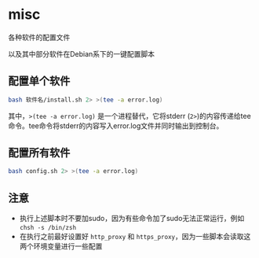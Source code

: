 # misc

各种软件的配置文件

以及其中部分软件在Debian系下的一键配置脚本

## 配置单个软件

```sh
bash 软件名/install.sh 2> >(tee -a error.log)
```

其中，`>(tee -a error.log)` 是一个进程替代，它将stderr (`2>`)的内容传递给tee命令。tee命令将stderr的内容写入error.log文件并同时输出到控制台。

## 配置所有软件

```sh
bash config.sh 2> >(tee -a error.log)
```

## 注意

- 执行上述脚本时不要加sudo，因为有些命令加了sudo无法正常运行，例如`chsh -s /bin/zsh`
- 在执行之前最好设置好 `http_proxy` 和 `https_proxy`，因为一些脚本会读取这两个环境变量进行一些配置
